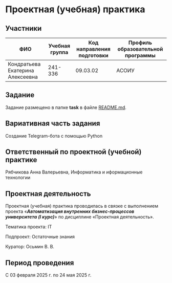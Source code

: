 # Проектная (учебная) практика

## Участники

| ФИО | Учебная группа | Код направления подготовки | Профиль образовательной программы |
|-|-|-|-|
| Кондратьева Екатерина Алексеевна |241-336|09.03.02|АСОИУ|

## Задание

Задание размещено в папке **task** в файле [README.md](task/README.md).

## Вариативная часть задания

Создание Telegram-бота с помощью Python

## Ответственный по проектной (учебной) практике

Рябчикова Анна Валерьевна, Информатика и иформационные технологии

## Проектная деятельность

Проектная (учебная) практика проводилась в связке с выполнением проекта «***Автоматизация внутренних бизнес-процессов университета (I курс)***» по дисциплине «Проектная деятельность».

Тематика проекта: IT

Подпроект: Остаточные знания

Куратор: Осьмин В. В.

## Период проведения

С 03 февраля 2025 г. по 24 мая 2025 г.
